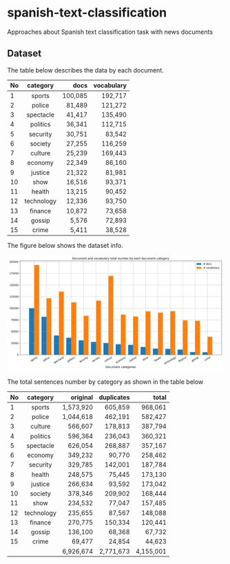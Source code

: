 # spanish-text-classification
Approaches about Spanish text classification task with news documents

## Dataset

The table below describes the data by each document.

No  |  category  |  docs   | vocabulary
:---|    :---:   |    ---: |    ---:
1   | sports     | 100,085 | 192,717
2   | police     | 81,489  | 121,272
3   | spectacle  | 41,417  | 135,490
4   | politics   | 36,341  | 112,715
5   | security   | 30,751  | 83,542
6   | society    | 27,255  | 116,259
7   | culture    | 25,239  | 169,443
8   | economy    | 22,349  | 86,160
9   | justice    | 21,322  | 81,981
10  | show       | 16,516  | 93,371
11  | health     | 13,215  | 90,452
12  | technology | 12,336  | 93,750
13  | finance    | 10,872  | 73,658
14  | gossip     | 5,576   | 72,893
15  | crime      | 5,411   | 38,528


The figure below shows the dataset info.

![dataset description](/img/categories.png)

The total sentences number by category as shown in the table below

No  | category   | original  | duplicates | total
:---|   :---:    |      ---: |      ---:  |    ---:
1   | sports     | 1,573,920 | 605,859    | 968,061
2   | police     | 1,044,618 | 462,191    | 582,427
3   | culture    | 566,607   | 178,813    | 387,794
4   | politics   | 596,364   | 236,043    | 360,321
5   | spectacle  | 626,054   | 268,887    | 357,167
6   | economy    | 349,232   | 90,770     | 258,462
7   | security   | 329,785   | 142,001    | 187,784
8   | health     | 248,575   | 75,445     | 173,130
9   | justice    | 266,634   | 93,592     | 173,042
10  | society    | 378,346   | 209,902    | 168,444
11  | show       | 234,532   | 77,047     | 157,485
12  | technology | 235,655   | 87,567     | 148,088
13  | finance    | 270,775   | 150,334    | 120,441
14  | gossip     | 136,100   | 68,368     | 67,732
15  | crime      | 69,477    | 24,854     | 44,623
    |            | 6,926,674 | 2,771,673  | 4,155,001


